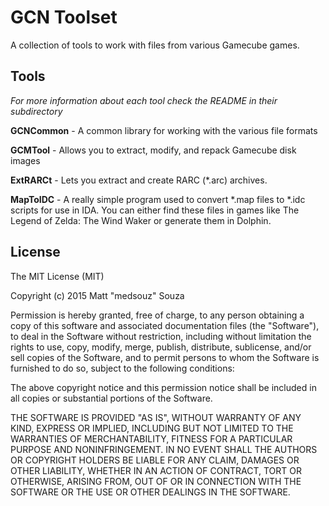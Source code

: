 GCN Toolset
===========
A collection of tools to work with files from various Gamecube games.

Tools
-----
*For more information about each tool check the README in their subdirectory*

**GCNCommon** - A common library for working with the various file formats

**GCMTool** - Allows you to extract, modify, and repack Gamecube disk images

**ExtRARCt** - Lets you extract and create RARC (\*.arc) archives.

**MapToIDC** - A really simple program used to convert \*.map files to \*.idc scripts for use in IDA. You can either find these files in games like The Legend of Zelda: The Wind Waker or generate them in Dolphin.

License
-------
The MIT License (MIT)

Copyright (c) 2015 Matt "medsouz" Souza

Permission is hereby granted, free of charge, to any person obtaining a copy of this software and associated documentation files (the "Software"), to deal in the Software without restriction, including without limitation the rights to use, copy, modify, merge, publish, distribute, sublicense, and/or sell copies of the Software, and to permit persons to whom the Software is furnished to do so, subject to the following conditions:

The above copyright notice and this permission notice shall be included in all copies or substantial portions of the Software.

THE SOFTWARE IS PROVIDED "AS IS", WITHOUT WARRANTY OF ANY KIND, EXPRESS OR IMPLIED, INCLUDING BUT NOT LIMITED TO THE WARRANTIES OF MERCHANTABILITY, FITNESS FOR A PARTICULAR PURPOSE AND NONINFRINGEMENT. IN NO EVENT SHALL THE AUTHORS OR COPYRIGHT HOLDERS BE LIABLE FOR ANY CLAIM, DAMAGES OR OTHER LIABILITY, WHETHER IN AN ACTION OF CONTRACT, TORT OR OTHERWISE, ARISING FROM, OUT OF OR IN CONNECTION WITH THE SOFTWARE OR THE USE OR OTHER DEALINGS IN THE SOFTWARE.
